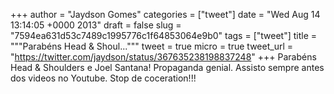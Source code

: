 
+++
author = "Jaydson Gomes"
categories = ["tweet"]
date = "Wed Aug 14 13:14:05 +0000 2013"
draft = false
slug = "7594ea631d53c7489c1995776c1f64853064e9b0"
tags = ["tweet"]
title = """Parabéns Head &amp; Shoul..."""
tweet = true
micro = true
tweet_url = "https://twitter.com/jaydson/status/367635238198837248"
+++
Parabéns Head &amp; Shoulders e Joel Santana! Propaganda genial. Assisto sempre antes dos videos no Youtube. Stop de coceration!!!
